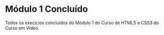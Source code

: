 # Módulo 1 Concluído
 Todos os execícios concluídos do Módulo 1 do Curso de HTML5 e CSS3 do Curso em Vídeo.
